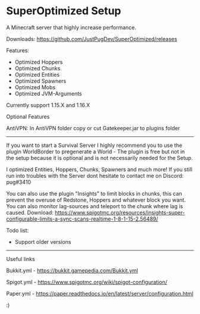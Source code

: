 # SuperOptimized Setup
A Minecraft server that highly increase performance.

Downloads: https://github.com/JustPugDev/SuperOptimized/releases

Features:
- Optimized Hoppers
- Optimized Chunks
- Optimized Entities
- Optimized Spawners
- Optimized Mobs
- Optimized JVM-Arguments

Currently support 1.15.X and 1.16.X

Optional Features

AntiVPN: In AntiVPN folder copy or cut Gatekeeper.jar to plugins folder
 
------------------------------------------------------------------------
If you want to start a Survival Server I highly recommend you to use the plugin
WorldBorder to pregenerate a World - The plugin is free but not in the setup because
it is optional and is not necessarily needed for the Setup.

I optimized Entities, Hoppers, Chunks, Spawners and much more!
If you still run into troubles with the Server dont hesitate to contact me
on Discord: pug#3410

You can also use the plugin "Insights" to limit blocks in chunks, 
this can prevent the overuse of Redstone, Hoppers and whatever block you want.
You can also monitor lag-sources and teleport to the chunk where lag is caused.
Download: https://www.spigotmc.org/resources/insights-super-configurable-limits-a-sync-scans-realtime-1-8-1-15-2.56489/

Todo list:

- Support older versions
------------------------------------------------------------------------
Useful links

Bukkit.yml - https://bukkit.gamepedia.com/Bukkit.yml 

Spigot.yml - https://www.spigotmc.org/wiki/spigot-configuration/ 

Paper.yml - https://paper.readthedocs.io/en/latest/server/configuration.html 

:)
